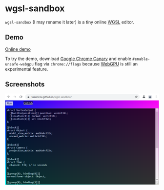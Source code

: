 # wgsl-sandbox

`wgsl-sandbox` (I may rename it later) is a tiny online [WGSL](https://www.w3.org/TR/WGSL/) editor.

## Demo

[Online demo](https://takahirox.github.io/wgsl-sandbox/)

To try the demo, download [Google Chrome Canary](https://www.google.com/chrome/canary/) and enable `#enable-unsafe-webgpu` flag via `chrome://flags` because [WebGPU](https://www.w3.org/TR/webgpu) is still an experimental feature.

## Screenshots

<img src="./screenshots/screenshot.png" width="640">
